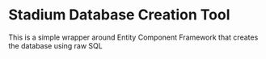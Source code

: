 # Stadium Database Creation Tool
This is a simple wrapper around Entity Component Framework that creates the database using raw SQL
